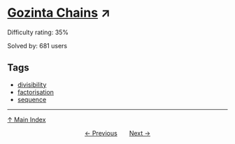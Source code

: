 # [Gozinta Chains](https://projecteuler.net/problem=548) ↗️

Difficulty rating: 35%

Solved by: 681 users
## Tags

- [divisibility](../tags/divisibility.md)
- [factorisation](../tags/factorisation.md)
- [sequence](../tags/sequence.md)



---

[↑ Main Index](../README.md)


<div align=center><a href='547.md'>← Previous</a> &nbsp;&nbsp; &nbsp;&nbsp;  <a href='549.md'>Next →</a></div>
